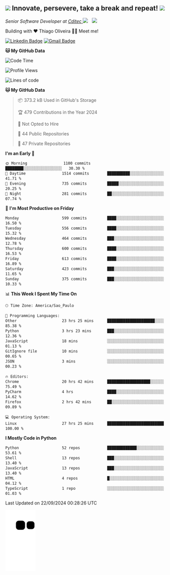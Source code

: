 <h2><img src="https://emojis.slackmojis.com/emojis/images/1531849430/4246/blob-sunglasses.gif?1531849430" width="30"/> Innovate, persevere, take a break and repeat! <img src="https://media.giphy.com/media/12oufCB0MyZ1Go/giphy.gif" width="50"></h2>
<img align='right' src="https://media.giphy.com/media/M9gbBd9nbDrOTu1Mqx/giphy.gif" width="230">
<p><em>Senior Software Developer at <a href="https://www.cditec.com.br/">Cditec
</a><img src="https://media.giphy.com/media/WUlplcMpOCEmTGBtBW/giphy.gif" width="30"> 
</em></p>



Building with ❤️ Thiago Oliveira 👋🏽 Meet me!

[![Linkedin Badge](https://img.shields.io/badge/-Thiago-blue?style=flat-square&logo=Linkedin&logoColor=white&link=https://www.linkedin.com/in/tgmarinho/)](https://www.linkedin.com/in/thiagoceconelo/) 
[![Gmail Badge](https://img.shields.io/badge/-thiceconelo@gmail.com-c14438?style=flat-square&logo=Gmail&logoColor=white&link=mailto:thiceconelo@gmail.com)](mailto:thiceconelo@gmail.com)

</em></p>

<!-- <span style="height ">
![Anurag's GitHub stats](https://github-readme-stats.vercel.app/api?username=arthurspk&show_icons=true&theme=tokyonight)
</span> -->

**🐱 My GitHub Data** 
<!--START_SECTION:waka-->
![Code Time](http://img.shields.io/badge/Code%20Time-1%2C825%20hrs%2021%20mins-blue)

![Profile Views](http://img.shields.io/badge/Profile%20Views-0-blue)

![Lines of code](https://img.shields.io/badge/From%20Hello%20World%20I%27ve%20Written-5.0%20million%20lines%20of%20code-blue)

**🐱 My GitHub Data** 

> 📦 373.2 kB Used in GitHub's Storage 
 > 
> 🏆 479 Contributions in the Year 2024
 > 
> 🚫 Not Opted to Hire
 > 
> 📜 44 Public Repositories 
 > 
> 🔑 47 Private Repositories 
 > 
**I'm an Early 🐤** 

```text
🌞 Morning                1100 commits        ████████░░░░░░░░░░░░░░░░░   30.30 % 
🌆 Daytime                1514 commits        ██████████░░░░░░░░░░░░░░░   41.71 % 
🌃 Evening                735 commits         █████░░░░░░░░░░░░░░░░░░░░   20.25 % 
🌙 Night                  281 commits         ██░░░░░░░░░░░░░░░░░░░░░░░   07.74 % 
```
📅 **I'm Most Productive on Friday** 

```text
Monday                   599 commits         ████░░░░░░░░░░░░░░░░░░░░░   16.50 % 
Tuesday                  556 commits         ████░░░░░░░░░░░░░░░░░░░░░   15.32 % 
Wednesday                464 commits         ███░░░░░░░░░░░░░░░░░░░░░░   12.78 % 
Thursday                 600 commits         ████░░░░░░░░░░░░░░░░░░░░░   16.53 % 
Friday                   613 commits         ████░░░░░░░░░░░░░░░░░░░░░   16.89 % 
Saturday                 423 commits         ███░░░░░░░░░░░░░░░░░░░░░░   11.65 % 
Sunday                   375 commits         ███░░░░░░░░░░░░░░░░░░░░░░   10.33 % 
```


📊 **This Week I Spent My Time On** 

```text
🕑︎ Time Zone: America/Sao_Paulo

💬 Programming Languages: 
Other                    23 hrs 25 mins      █████████████████████░░░░   85.38 % 
Python                   3 hrs 23 mins       ███░░░░░░░░░░░░░░░░░░░░░░   12.36 % 
JavaScript               18 mins             ░░░░░░░░░░░░░░░░░░░░░░░░░   01.13 % 
GitIgnore file           10 mins             ░░░░░░░░░░░░░░░░░░░░░░░░░   00.65 % 
JSON                     3 mins              ░░░░░░░░░░░░░░░░░░░░░░░░░   00.23 % 

🔥 Editors: 
Chrome                   20 hrs 42 mins      ███████████████████░░░░░░   75.49 % 
PyCharm                  4 hrs               ████░░░░░░░░░░░░░░░░░░░░░   14.62 % 
Firefox                  2 hrs 42 mins       ██░░░░░░░░░░░░░░░░░░░░░░░   09.89 % 

💻 Operating System: 
Linux                    27 hrs 25 mins      █████████████████████████   100.00 % 
```

**I Mostly Code in Python** 

```text
Python                   52 repos            █████████████░░░░░░░░░░░░   53.61 % 
Shell                    13 repos            ███░░░░░░░░░░░░░░░░░░░░░░   13.40 % 
JavaScript               13 repos            ███░░░░░░░░░░░░░░░░░░░░░░   13.40 % 
HTML                     4 repos             █░░░░░░░░░░░░░░░░░░░░░░░░   04.12 % 
TypeScript               1 repo              ░░░░░░░░░░░░░░░░░░░░░░░░░   01.03 % 
```




 Last Updated on 22/09/2024 00:28:26 UTC
<!--END_SECTION:waka-->

![Snake animation](https://github.com/rafaballerini/rafaballerini/blob/output/github-contribution-grid-snake.svg)


<!---
ceconelo/ceconelo is a ✨ special ✨ repository because its `README.md` (this file) appears on your GitHub profile.
You can click the Preview link to take a look at your changes.
--->
